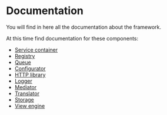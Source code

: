 # Documentation

You will find in here all the documentation about the framework.

At this time find documentation for these components:

* [Service container](Service-container.md)
* [Registry](Registry.md)
* [Queue](Queue.md)
* [Configurator](Configurator.md)
* [HTTP library](HTTP-Library.md)
* [Logger](Logger.md)
* [Mediator](Mediator.md)
* [Translator](Translator.md)
* [Storage](Storage.md)
* [View engine](View-engine.md)